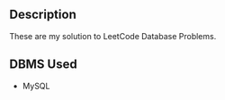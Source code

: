 <h2>Description</h2>
<p>These are my solution to LeetCode Database Problems.</p>
<h2>DBMS Used</h2>
<ul>
  <li>MySQL</li>
</ul>
